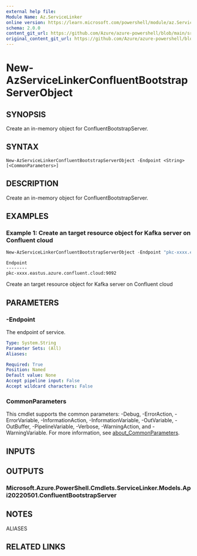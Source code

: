 ```yaml
---
external help file:
Module Name: Az.ServiceLinker
online version: https://learn.microsoft.com/powershell/module/az.ServiceLinker/new-azservicelinkerconfluentbootstrapserverobject
schema: 2.0.0
content_git_url: https://github.com/Azure/azure-powershell/blob/main/src/ServiceLinker/help/New-AzServiceLinkerConfluentBootstrapServerObject.md
original_content_git_url: https://github.com/Azure/azure-powershell/blob/main/src/ServiceLinker/help/New-AzServiceLinkerConfluentBootstrapServerObject.md
---
```


# New-AzServiceLinkerConfluentBootstrapServerObject

## SYNOPSIS
Create an in-memory object for ConfluentBootstrapServer.

## SYNTAX

```
New-AzServiceLinkerConfluentBootstrapServerObject -Endpoint <String> [<CommonParameters>]
```

## DESCRIPTION
Create an in-memory object for ConfluentBootstrapServer.

## EXAMPLES

### Example 1: Create an target resource object for Kafka server on Confluent cloud
```powershell
New-AzServiceLinkerConfluentBootstrapServerObject -Endpoint "pkc-xxxx.eastus.azure.confluent.cloud:9092"
```

```output
Endpoint
--------
pkc-xxxx.eastus.azure.confluent.cloud:9092
```

Create an target resource object for Kafka server on Confluent cloud

## PARAMETERS

### -Endpoint
The endpoint of service.

```yaml
Type: System.String
Parameter Sets: (All)
Aliases:

Required: True
Position: Named
Default value: None
Accept pipeline input: False
Accept wildcard characters: False
```

### CommonParameters
This cmdlet supports the common parameters: -Debug, -ErrorAction, -ErrorVariable, -InformationAction, -InformationVariable, -OutVariable, -OutBuffer, -PipelineVariable, -Verbose, -WarningAction, and -WarningVariable. For more information, see [about_CommonParameters](http://go.microsoft.com/fwlink/?LinkID=113216).

## INPUTS

## OUTPUTS

### Microsoft.Azure.PowerShell.Cmdlets.ServiceLinker.Models.Api20220501.ConfluentBootstrapServer

## NOTES

ALIASES

## RELATED LINKS

